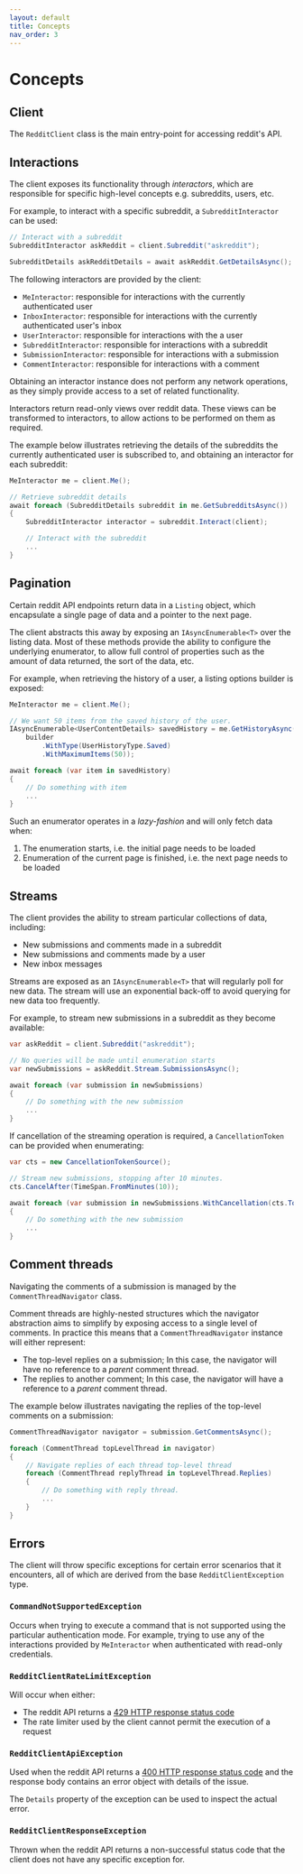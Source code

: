 ```yaml
---
layout: default
title: Concepts
nav_order: 3
---
```


# Concepts

## Client

The `RedditClient` class is the main entry-point for accessing reddit's API.

## Interactions

The client exposes its functionality through *interactors*, which are responsible for specific high-level concepts e.g. subreddits, users, etc.

For example, to interact with a specific subreddit, a `SubredditInteractor` can be used:

```cs
// Interact with a subreddit
SubredditInteractor askReddit = client.Subreddit("askreddit");

SubredditDetails askRedditDetails = await askReddit.GetDetailsAsync(); 
```

The following interactors are provided by the client:

- `MeInteractor`: responsible for interactions with the currently authenticated user
- `InboxInteractor`: responsible for interactions with the currently authenticated user's inbox
- `UserInteractor`: responsible for interactions with the a user
- `SubredditInteractor`: responsible for interactions with a subreddit
- `SubmissionInteractor`: responsible for interactions with a submission
- `CommentInteractor`: responsible for interactions with a comment

Obtaining an interactor instance does not perform any network operations, as they simply provide access to a set of related functionality.

Interactors return read-only views over reddit data. These views can be transformed to interactors, to allow actions to be performed on them as required.

The example below illustrates retrieving the details of the subreddits the currently authenticated user is subscribed to, and obtaining an interactor for each subreddit:

```cs
MeInteractor me = client.Me(); 

// Retrieve subreddit details
await foreach (SubredditDetails subreddit in me.GetSubredditsAsync())
{            
    SubredditInteractor interactor = subreddit.Interact(client);

    // Interact with the subreddit
    ...
}
```

## Pagination

Certain reddit API endpoints return data in a `Listing` object, which encapsulate a single page of data and a pointer to the next page.

The client abstracts this away by exposing an `IAsyncEnumerable<T>` over the listing data. Most of these methods provide the ability to configure the underlying enumerator, to allow full control of properties such as the amount of data returned, the sort of the data, etc.

For example, when retrieving the history of a user, a listing options builder is exposed:

```cs
MeInteractor me = client.Me();

// We want 50 items from the saved history of the user.
IAsyncEnumerable<UserContentDetails> savedHistory = me.GetHistoryAsync(builder =>
    builder
        .WithType(UserHistoryType.Saved)                    
        .WithMaximumItems(50));

await foreach (var item in savedHistory)
{
    // Do something with item
    ...
}
```

Such an enumerator operates in a *lazy-fashion* and will only fetch data when:

1. The enumeration starts, i.e. the initial page needs to be loaded
2. Enumeration of the current page is finished, i.e. the next page needs to be loaded

## Streams

The client provides the ability to stream particular collections of data, including:

- New submissions and comments made in a subreddit
- New submissions and comments made by a user
- New inbox messages

Streams are exposed as an `IAsyncEnumerable<T>` that will regularly poll for new data. The stream will use an exponential back-off to avoid querying for new data too frequently.

For example, to stream new submissions in a subreddit as they become available:

```cs
var askReddit = client.Subreddit("askreddit");

// No queries will be made until enumeration starts
var newSubmissions = askReddit.Stream.SubmissionsAsync();

await foreach (var submission in newSubmissions)
{
    // Do something with the new submission
    ...
}
```

If cancellation of the streaming operation is required, a `CancellationToken` can be provided when enumerating:

```cs
var cts = new CancellationTokenSource();

// Stream new submissions, stopping after 10 minutes.
cts.CancelAfter(TimeSpan.FromMinutes(10));

await foreach (var submission in newSubmissions.WithCancellation(cts.Token))
{
    // Do something with the new submission
    ...
}
```

## Comment threads

Navigating the comments of a submission is managed by the `CommentThreadNavigator` class.

Comment threads are highly-nested structures which the navigator abstraction aims to simplify by exposing access to a single level of comments. In practice this means that a `CommentThreadNavigator` instance will either represent:

- The top-level replies on a submission; In this case, the navigator will have no reference to a *parent* comment thread.
- The replies to another comment; In this case, the navigator will have a reference to a *parent* comment thread.

The example below illustrates navigating the replies of the top-level comments on a submission:

```cs
CommentThreadNavigator navigator = submission.GetCommentsAsync();

foreach (CommentThread topLevelThread in navigator)
{
    // Navigate replies of each thread top-level thread
    foreach (CommentThread replyThread in topLevelThread.Replies)
    {
        // Do something with reply thread.
        ...
    }
}
```

## Errors

The client will throw specific exceptions for certain error scenarios that it encounters, all of which are derived from the base `RedditClientException` type.

### `CommandNotSupportedException`

Occurs when trying to execute a command that is not supported using the particular authentication mode. For example, trying to use any of the interactions provided by `MeInteractor` when authenticated with read-only credentials.

### `RedditClientRateLimitException`

Will occur when either:

- The reddit API returns a [429 HTTP response status code](https://developer.mozilla.org/en-US/docs/Web/HTTP/Status/429)
- The rate limiter used by the client cannot permit the execution of a request

### `RedditClientApiException`

Used when the reddit API returns a [400 HTTP response status code](https://developer.mozilla.org/en-US/docs/Web/HTTP/Status/400) and the response body contains an error object with details of the issue.

The `Details` property of the exception can be used to inspect the actual error.

### `RedditClientResponseException`

Thrown when the reddit API returns a non-successful status code that the client does not have any specific exception for.
